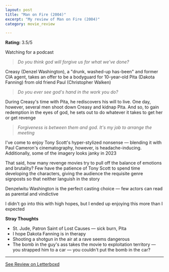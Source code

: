 ```yaml
---
layout: post
title: "Man on Fire (2004)"
excerpt: "My review of Man on Fire (2004)"
category: movie_review

---
```


**Rating:** 3.5/5

Watching for a podcast

<blockquote><i>Do you think god will forgive us for what we've done?</i></blockquote>Creasy (Denzel Washington), a "drunk, washed-up has-been" and former CIA agent, takes an offer to be a bodyguard for 10-year-old Pita (Dakota Fanning) from old friend Paul (Christopher Walken)

<blockquote><i>Do you ever see god's hand in the work you do?</i></blockquote>During Creasy's time with Pita, he rediscovers his will to live. One day, however, several men shoot down Creasy and kidnap Pita. And so, to gain redemption in the eyes of god, he sets out to do whatever it takes to get her or get revenge

<blockquote><i>Forgiveness is between them and god. It's my job to arrange the meeting</i></blockquote>I've come to enjoy Tony Scott's hyper-stylized nonsense — blending it with Paul Cameron's cinematography, however, is headache-inducing. Additionally, some of the imagery looks janky in 2023

That said, how many revenge movies try to pull off the balance of emotions and brutality? Few have the patience of Tony Scott to spend time developing the characters, giving the audience the requisite genre signposts so that neither languish in the story

Denzelwitu Washington is the perfect casting choice — few actors can read as parental and vindictive

I didn't go into this with high hopes, but I ended up enjoying this more than I expected

<b>Stray Thoughts</b>
* St. Jude, Patron Saint of Lost Causes — sick burn, Pita
* I hope Dakota Fanning is in therapy
* Shooting a shotgun in the air at a rave seems dangerous
* The bomb in the guy's ass takes the movie to exploitation territory — you strapped him to a car — you couldn't put the bomb in the car?

<hr>

[See Review on Letterboxd](https://boxd.it/4L1BNL)
